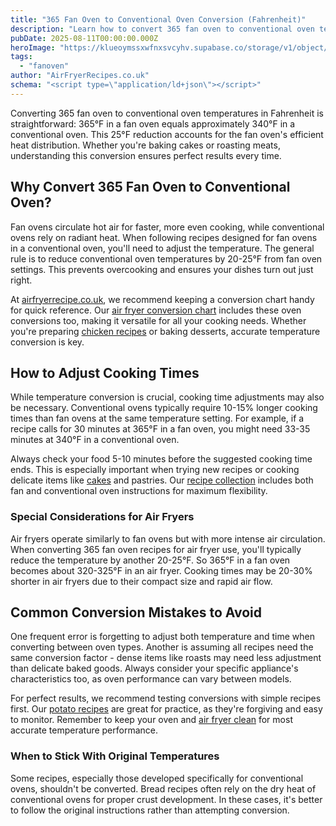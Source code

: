 ```yaml
---
title: "365 Fan Oven to Conventional Oven Conversion (Fahrenheit)"
description: "Learn how to convert 365 fan oven to conventional oven temperatures in Fahrenheit for perfect baking results every time."
pubDate: 2025-08-11T00:00:00.000Z
heroImage: "https://klueoymssxwfnxsvcyhv.supabase.co/storage/v1/object/public/md/365-fan-oven-to-conventional-oven-conversion-fahrenheit-b5e2c0ee.png"
tags:
  - "fanoven"
author: "AirFryerRecipes.co.uk"
schema: "<script type=\"application/ld+json\"></script>"
---
```


<p>Converting 365 fan oven to conventional oven temperatures in Fahrenheit is straightforward: 365°F in a fan oven equals approximately 340°F in a conventional oven. This 25°F reduction accounts for the fan oven's efficient heat distribution. Whether you're baking cakes or roasting meats, understanding this conversion ensures perfect results every time.</p>

<h2>Why Convert 365 Fan Oven to Conventional Oven?</h2>
<p>Fan ovens circulate hot air for faster, more even cooking, while conventional ovens rely on radiant heat. When following recipes designed for fan ovens in a conventional oven, you'll need to adjust the temperature. The general rule is to reduce conventional oven temperatures by 20-25°F from fan oven settings. This prevents overcooking and ensures your dishes turn out just right.</p>
<p>At <a href=https://www.airfryerrecipe.co.uk>airfryerrecipe.co.uk</a>, we recommend keeping a conversion chart handy for quick reference. Our <a href=https://www.airfryerrecipe.co.uk/air-fryer-conversion-chart>air fryer conversion chart</a> includes these oven conversions too, making it versatile for all your cooking needs. Whether you're preparing <a href=https://www.airfryerrecipe.co.uk/recipe-category/chicken>chicken recipes</a> or baking desserts, accurate temperature conversion is key.</p>

<h2>How to Adjust Cooking Times</h2>
<p>While temperature conversion is crucial, cooking time adjustments may also be necessary. Conventional ovens typically require 10-15% longer cooking times than fan ovens at the same temperature setting. For example, if a recipe calls for 30 minutes at 365°F in a fan oven, you might need 33-35 minutes at 340°F in a conventional oven.</p>
<p>Always check your food 5-10 minutes before the suggested cooking time ends. This is especially important when trying new recipes or cooking delicate items like <a href=https://www.airfryerrecipe.co.uk/recipe-category/cakes>cakes</a> and pastries. Our <a href=https://www.airfryerrecipe.co.uk/recipes>recipe collection</a> includes both fan and conventional oven instructions for maximum flexibility.</p>

<h3>Special Considerations for Air Fryers</h3>
<p>Air fryers operate similarly to fan ovens but with more intense air circulation. When converting 365 fan oven recipes for air fryer use, you'll typically reduce the temperature by another 20-25°F. So 365°F in a fan oven becomes about 320-325°F in an air fryer. Cooking times may be 20-30% shorter in air fryers due to their compact size and rapid air flow.</p>

<h2>Common Conversion Mistakes to Avoid</h2>
<p>One frequent error is forgetting to adjust both temperature and time when converting between oven types. Another is assuming all recipes need the same conversion factor - dense items like roasts may need less adjustment than delicate baked goods. Always consider your specific appliance's characteristics too, as oven performance can vary between models.</p>
<p>For perfect results, we recommend testing conversions with simple recipes first. Our <a href=https://www.airfryerrecipe.co.uk/recipe-category/potatoes>potato recipes</a> are great for practice, as they're forgiving and easy to monitor. Remember to keep your oven and <a href=https://www.airfryerrecipe.co.uk/air-fryer-cleaner>air fryer clean</a> for most accurate temperature performance.</p>

<h3>When to Stick With Original Temperatures</h3>
<p>Some recipes, especially those developed specifically for conventional ovens, shouldn't be converted. Bread recipes often rely on the dry heat of conventional ovens for proper crust development. In these cases, it's better to follow the original instructions rather than attempting conversion.</p>